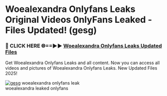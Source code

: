 # Woealexandra Onlyfans Leaks Original Videos 0nlyFans Leaked - Files Updated! (gesg)

<h3>🔴 CLICK HERE 🌐==►► <a href="https://tinyurl.com/ms9xzufz" rel="nofollow">Woealexandra Onlyfans Leaks Updated Files</a></h3>

Get Woealexandra Onlyfans Leaks and all content. Now you can access all videos and pictures of Woealexandra Onlyfans Leaks. New Updated Files 2025!

[![gesg](https://i.imgur.com/ppqm5kG.gif)](https://tinyurl.com/ms9xzufz)
woealexandra onlyfans leak<br>
woealexandra leaked onlyfans
